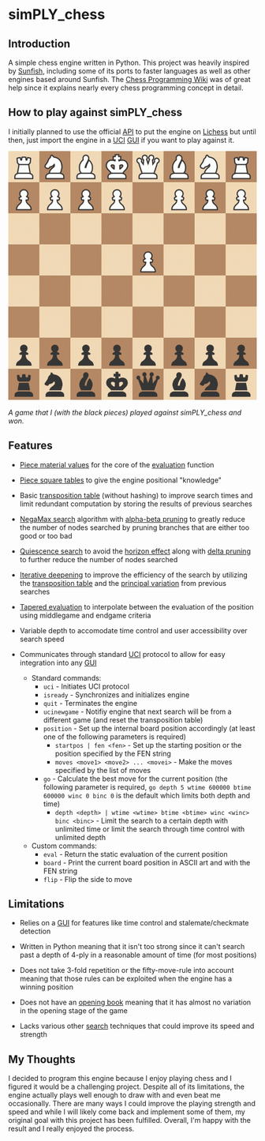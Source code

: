 # simPLY_chess

## Introduction

A simple chess engine written in Python. This project was heavily inspired by [Sunfish](https://github.com/thomasahle/sunfish/tree/master), including some of its ports to faster languages as well as other engines based around Sunfish. The [Chess Programming Wiki](https://www.chessprogramming.org/Main_Page) was of great help since it explains nearly every chess programming concept in detail.

## How to play against simPLY_chess

 I initially planned to use the official [API](https://github.com/lichess-bot-devs/lichess-bot) to put the engine on [Lichess](https://lichess.org/) but until then, just import the engine in a [UCI](https://gist.github.com/DOBRO/2592c6dad754ba67e6dcaec8c90165bf) [GUI](https://www.chessprogramming.org/GUI) if you want to play against it.

 ![ ](game.gif)

 _A game that I (with the black pieces) played against simPLY_chess and won._

## Features

- [Piece material values](https://www.chessprogramming.org/Point_Value) for the core of the [evaluation](https://www.chessprogramming.org/Evaluation) function

- [Piece square tables](https://www.chessprogramming.org/Piece-Square_Tables) to give the engine positional "knowledge"

- Basic [transposition table](https://www.chessprogramming.org/Transposition_Table) (without hashing) to improve search times and limit redundant computation by storing the results of previous searches

- [NegaMax search](https://www.chessprogramming.org/Negamax) algorithm with [alpha-beta pruning](https://www.chessprogramming.org/Alpha-Beta) to greatly reduce the number of nodes searched by pruning branches that are either too good or too bad

- [Quiescence search](https://www.chessprogramming.org/Quiescence_Search) to avoid the [horizon effect](https://www.chessprogramming.org/Horizon_Effect) along with [delta pruning](https://www.chessprogramming.org/Delta_Pruning) to further reduce the number of nodes searched

- [Iterative deepening](https://www.chessprogramming.org/Iterative_Deepening) to improve the efficiency of the search by utilizing the [transposition table](https://www.chessprogramming.org/Transposition_Table) and the [principal variation](https://www.chessprogramming.org/Principal_Variation) from previous searches

- [Tapered evaluation](https://www.chessprogramming.org/Tapered_Eval) to interpolate between the evaluation of the position using middlegame and endgame criteria

- Variable depth to accomodate time control and user accessibility over search speed

- Communicates through standard [UCI](https://gist.github.com/DOBRO/2592c6dad754ba67e6dcaec8c90165bf) protocol to allow for easy integration into any [GUI](https://www.chessprogramming.org/GUI)
  - Standard commands:
    - `uci` - Initiates UCI protocol
    - `isready` - Synchronizes and initializes engine
    - `quit` - Terminates the engine
    - `ucinewgame` - Notifiy engine that next search will be from a different game (and reset the transposition table)
    - `position` - Set up the internal board position accordingly (at least one of the following parameters is required)
      - `startpos | fen <fen>` - Set up the starting position or the position specified by the FEN string
      - `moves <move1> <move2> ... <movei>` - Make the moves specified by the list of moves
    - `go` - Calculate the best move for the current position (the following parameter is required, `go depth 5 wtime 600000 btime 600000 winc 0 binc 0` is the default which limits both depth and time)
      - `depth <depth> | wtime <wtime> btime <btime> winc <winc> binc <binc>` - Limit the search to a certain depth with unlimited time or limit the search through time control with unlimited depth
  - Custom commands:
    - `eval` - Return the static evaluation of the current position
    - `board` - Print the current board position in ASCII art and with the FEN string
    - `flip` - Flip the side to move

## Limitations

- Relies on a [GUI](https://www.chessprogramming.org/GUI) for features like time control and stalemate/checkmate detection

- Written in Python meaning that it isn't too strong since it can't search past a depth of 4-ply in a reasonable amount of time (for most positions)

- Does not take 3-fold repetition or the fifty-move-rule into account meaning that those rules can be exploited when the engine has a winning position

- Does not have an [opening book](https://www.chessprogramming.org/Opening_Book) meaning that it has almost no variation in the opening stage of the game

- Lacks various other [search](https://www.chessprogramming.org/Search) techniques that could improve its speed and strength

## My Thoughts

I decided to program this engine because I enjoy playing chess and I figured it would be a challenging project. Despite all of its limitations, the engine actually plays well enough to draw with and even beat me occasionally. There are many ways I could improve the playing strength and speed and while I will likely come back and implement some of them, my original goal with this project has been fulfilled. Overall, I'm happy with the result and I really enjoyed the process.
